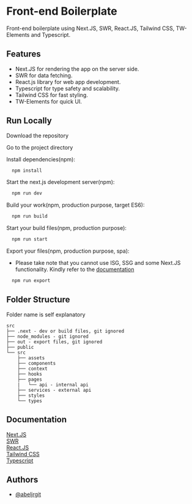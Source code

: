 # Front-end Boilerplate

Front-end boilerplate using Next.JS, SWR, React.JS, Tailwind CSS, TW-Elements and Typescript.

## Features

- Next.JS for rendering the app on the server side.
- SWR for data fetching.
- React.js library for web app development.
- Typescript for type safety and scalability.
- Tailwind CSS for fast styling.
- TW-Elements for quick UI.

## Run Locally

Download the repository

Go to the project directory

Install dependencies(npm):

```bash
  npm install
```

Start the next.js development server(npm):

```bash
  npm run dev
```

Build your work(npm, production purpose, target ES6):

```bash
  npm run build
```

Start your build files(npm, production purpose):

```bash
  npm run start
```

Export your files(npm, production purpose, spa):

- Please take note that you cannot use ISG, SSG and some Next.JS functionality. Kindly refer to the [documentation](https://nextjs.org/docs/advanced-features/static-html-export)

```bash
  npm run export
```

## Folder Structure

Folder name is self explanatory

    src
    ├── .next - dev or build files, git ignored
    ├── node_modules - git ignored
    ├── out - export files, git ignored
    ├── public
    └── src
        ├── assets
        ├── components
        ├── context
        ├── hooks
        ├── pages
        |   └── api - internal api
        ├── services - external api
        ├── styles
        └── types

## Documentation

[Next.JS](https://nextjs.org/docs/getting-started)  
[SWR](https://swr.vercel.app/docs/getting-started)  
[React.JS](https://reactjs.org/docs/getting-started.html)  
[Tailwind CSS](https://tailwindcss.com/docs/)  
[Typescript](https://www.typescriptlang.org/docs/)

## Authors

- [@abeljrgit](https://github.com/abeljrgit)
